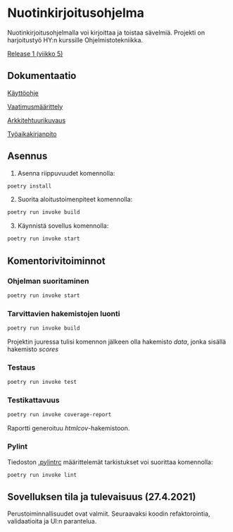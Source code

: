 # Nuotinkirjoitusohjelma

Nuotinkirjoitusohjelmalla voi kirjoittaa ja toistaa sävelmiä. Projekti on harjoitustyö HY:n kurssille Ohjelmistotekniikka.

[Release 1 (viikko 5)](https://github.com/yuzamonkey/ot-harjoitustyo/releases/tag/viikko5)

## Dokumentaatio

[Käyttöohje](./dokumentaatio/kayttoohje.md)

[Vaatimusmäärittely](./dokumentaatio/vaatimusmaarittely.md)

[Arkkitehtuurikuvaus](./dokumentaatio/arkkitehtuuri.md)

[Työaikakirjanpito](./dokumentaatio/tyoaikakirjanpito.md)

## Asennus

1. Asenna riippuvuudet komennolla:

```bash
poetry install
```

2. Suorita aloitustoimenpiteet komennolla:

```bash
poetry run invoke build
```

3. Käynnistä sovellus komennolla:

```bash
poetry run invoke start
```

## Komentorivitoiminnot
### Ohjelman suoritaminen

```bash
poetry run invoke start
```

### Tarvittavien hakemistojen luonti

```bash
poetry run invoke build
```
Projektin juuressa tulisi komennon jälkeen olla hakemisto _data_, jonka sisällä hakemisto _scores_

### Testaus

```bash
poetry run invoke test
```

### Testikattavuus

```bash
poetry run invoke coverage-report
```

Raportti generoituu _htmlcov_-hakemistoon.

### Pylint

Tiedoston [.pylintrc](./.pylintrc) määrittelemät tarkistukset voi suorittaa komennolla:

```bash
poetry run invoke lint
```

## Sovelluksen tila ja tulevaisuus (27.4.2021)
Perustoiminnallisuudet ovat valmiit. Seuraavaksi koodin refaktorointia, validaatioita ja UI:n parantelua. 
